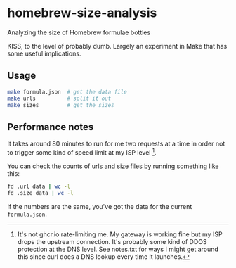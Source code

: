 # homebrew-size-analysis

Analyzing the size of Homebrew formulae bottles

KISS, to the level of probably dumb.
Largely an experiment in Make that has some useful implications.

## Usage

```sh
make formula.json  # get the data file
make urls          # split it out
make sizes         # get the sizes
```

## Performance notes

It takes around 80 minutes to run for me two requests at a time in order not to
trigger some kind of speed limit at my ISP level [^not_ghcr].

You can check the counts of urls and size files by running something like this:

```sh
fd .url data | wc -l
fd .size data | wc -l
```

If the numbers are the same, you've got the data for the current `formula.json`.

[^not_ghcr]: It's not ghcr.io rate-limiting me.
    My gateway is working fine but my ISP drops the upstream connection.
    It's probably some kind of DDOS protection at the DNS level.
    See notes.txt for ways I might get around this since curl does
    a DNS lookup every time it launches.
